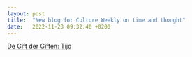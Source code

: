 ```yaml
---
layout: post
title:  "New blog for Culture Weekly on time and thought"
date:   2022-11-23 09:32:40 +0200
---
```


[De Gift der Giften: Tijd](https://culture-weekly.com/2022/11/22/de-gift-der-giften-tijd/)
